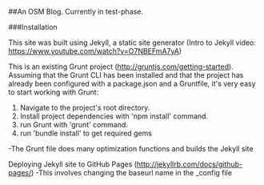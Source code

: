 ---
---

##An OSM Blog. Currently in test-phase.

###Installation

This site was built using Jekyll, a static site generator (Intro to Jekyll video: https://www.youtube.com/watch?v=O7NBEFmA7yA)

This is an existing Grunt project (http://gruntjs.com/getting-started). 
Assuming that the Grunt CLI has been installed and that the project has already been configured with a package.json and a Gruntfile, it's very easy to start working with Grunt:

1. Navigate to the project's root directory.
2. Install project dependencies with 'npm install' command.
3. run Grunt with 'grunt' command.
4. run 'bundle install' to get required gems

-The Grunt file does many optimization functions and builds the Jekyll site

Deploying Jekyll site to GitHub Pages (http://jekyllrb.com/docs/github-pages/)
-This involves changing the baseurl name in the _config file


